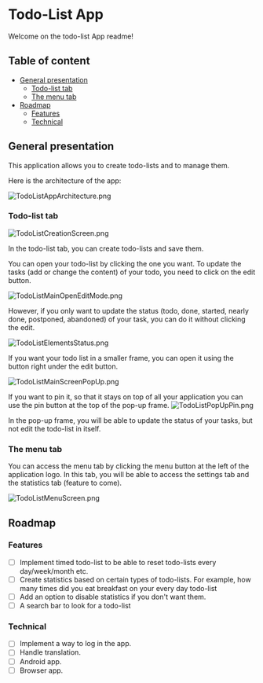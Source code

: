 # Todo-List App

Welcome on the todo-list App readme! 

## Table of content

* [General presentation](#general-presentation)
    - [Todo-list tab](#todo-list-tab)
    - [The menu tab](#the-menu-tab)
* [Roadmap](#roadmap)
    - [Features](#features)
    - [Technical](#technical)

## General presentation

This application allows you to create todo-lists and to manage them. 

Here is the architecture of the app:

![TodoListAppArchitecture.png](readme_screenshots/TodoListAppArchitecture.png)

### Todo-list tab

![TodoListCreationScreen.png](readme_screenshots/TodoListCreationScreen.png)

In the todo-list tab, you can create todo-lists and save them.

You can open your todo-list by clicking the one you want. To update the tasks (add or change the content) of your todo,
you need to click on the edit button.

![TodoListMainOpenEditMode.png](readme_screenshots/TodoListMainOpenEditMode.png)

However, if you only want to update the status (todo, done, started, nearly done, postponed, abandoned) of your task,
you can do it without clicking the edit.

![TodoListElementsStatus.png](readme_screenshots/TodoListElementsStatus.png)

If you want your todo list in a smaller frame, you can open it using the button right under the edit button.

![TodoListMainScreenPopUp.png](readme_screenshots/TodoListMainScreenPopUp.png)

If you want to pin it, so that it stays on top of all your application you can use the pin button at the top of the
pop-up frame.
![TodoListPopUpPin.png](readme_screenshots/TodoListPopUpPin.png)

In the pop-up frame, you will be able to update the status of your tasks, but not edit the todo-list in itself.

### The menu tab

You can access the menu tab by clicking the menu button at the left of the application logo. In this tab, you will be
able to access the settings tab and the statistics tab (feature to come).

![TodoListMenuScreen.png](readme_screenshots/TodoListMenuScreen.png)

## Roadmap

### Features

- [ ] Implement timed todo-list to be able to reset todo-lists every day/week/month etc.
- [ ] Create statistics based on certain types of todo-lists. For example, how many times did you eat breakfast on your
  every day todo-list
- [ ] Add an option to disable statistics if you don't want them.
- [ ] A search bar to look for a todo-list

### Technical

- [ ] Implement a way to log in the app.
- [ ] Handle translation.
- [ ] Android app.
- [ ] Browser app.